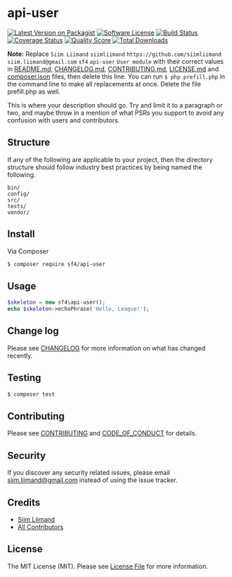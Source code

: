 # api-user

[![Latest Version on Packagist][ico-version]][link-packagist]
[![Software License][ico-license]](LICENSE.md)
[![Build Status][ico-travis]][link-travis]
[![Coverage Status][ico-scrutinizer]][link-scrutinizer]
[![Quality Score][ico-code-quality]][link-code-quality]
[![Total Downloads][ico-downloads]][link-downloads]

**Note:** Replace ```Siim Liimand``` ```siimliimand``` ```https://github.com/siimliimand``` ```siim.liimand@gmail.com``` ```sf4``` ```api-user``` ```User module``` with their correct values in [README.md](README.md), [CHANGELOG.md](CHANGELOG.md), [CONTRIBUTING.md](CONTRIBUTING.md), [LICENSE.md](LICENSE.md) and [composer.json](composer.json) files, then delete this line. You can run `$ php prefill.php` in the command line to make all replacements at once. Delete the file prefill.php as well.

This is where your description should go. Try and limit it to a paragraph or two, and maybe throw in a mention of what
PSRs you support to avoid any confusion with users and contributors.

## Structure

If any of the following are applicable to your project, then the directory structure should follow industry best practices by being named the following.

```
bin/        
config/
src/
tests/
vendor/
```


## Install

Via Composer

``` bash
$ composer require sf4/api-user
```

## Usage

``` php
$skeleton = new sf4\api-user();
echo $skeleton->echoPhrase('Hello, League!');
```

## Change log

Please see [CHANGELOG](CHANGELOG.md) for more information on what has changed recently.

## Testing

``` bash
$ composer test
```

## Contributing

Please see [CONTRIBUTING](CONTRIBUTING.md) and [CODE_OF_CONDUCT](CODE_OF_CONDUCT.md) for details.

## Security

If you discover any security related issues, please email siim.liimand@gmail.com instead of using the issue tracker.

## Credits

- [Siim Liimand][link-author]
- [All Contributors][link-contributors]

## License

The MIT License (MIT). Please see [License File](LICENSE.md) for more information.

[ico-version]: https://img.shields.io/packagist/v/sf4/api-user.svg?style=flat-square
[ico-license]: https://img.shields.io/badge/license-MIT-brightgreen.svg?style=flat-square
[ico-travis]: https://img.shields.io/travis/sf4/api-user/master.svg?style=flat-square
[ico-scrutinizer]: https://img.shields.io/scrutinizer/coverage/g/sf4/api-user.svg?style=flat-square
[ico-code-quality]: https://img.shields.io/scrutinizer/g/sf4/api-user.svg?style=flat-square
[ico-downloads]: https://img.shields.io/packagist/dt/sf4/api-user.svg?style=flat-square

[link-packagist]: https://packagist.org/packages/sf4/api-user
[link-travis]: https://travis-ci.org/sf4/api-user
[link-scrutinizer]: https://scrutinizer-ci.com/g/sf4/api-user/code-structure
[link-code-quality]: https://scrutinizer-ci.com/g/sf4/api-user
[link-downloads]: https://packagist.org/packages/sf4/api-user
[link-author]: https://github.com/siimliimand
[link-contributors]: ../../contributors
